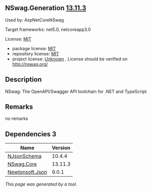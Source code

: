 NSwag.Generation [13.11.3](https://www.nuget.org/packages/NSwag.Generation/13.11.3)
--------------------

Used by: AspNetCoreNSwag

Target frameworks: net5.0, netcoreapp3.0

License: [MIT](../../../../licenses/mit) 

- package license: [MIT](https://licenses.nuget.org/MIT) 
- repository license: [MIT](https://github.com/RicoSuter/NSwag.git) 
- project license: [Unknown](http://nswag.org/) , License should be verified on http://nswag.org/

Description
-----------
NSwag: The OpenAPI/Swagger API toolchain for .NET and TypeScript

Remarks
-----------
no remarks


Dependencies 3
-----------

|Name|Version|
|----------|:----|
|[NJsonSchema](../../../../packages/nuget.org/njsonschema/10.4.4)|10.4.4|
|[NSwag.Core](../../../../packages/nuget.org/nswag.core/13.11.3)|13.11.3|
|[Newtonsoft.Json](../../../../packages/nuget.org/newtonsoft.json/9.0.1)|9.0.1|

*This page was generated by a tool.*